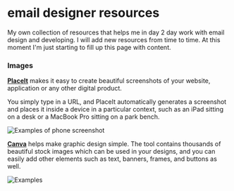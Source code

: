 # email designer resources
My own collection of resources that helps me in day 2 day work with email design and developing. I will add new resources from time to time. At this moment I'm just starting to fill up this page with content.

### Images

**[PlaceIt](https://placeit.net/)** makes it easy to create beautiful screenshots of your website, application or any other digital product.

You simply type in a URL, and PlaceIt automatically generates a screenshot and places it inside a device in a particular context, such as an iPad sitting on a desk or a MacBook Pro sitting on a park bench.

![Examples of phone screenshot](https://www.campaignmonitor.com/assets/images/guides/better-marketing-results/placeit.jpg?ver=4312)

**[Canva](https://www.canva.com/)** helps make graphic design simple. The tool contains thousands of beautiful stock images which can be used in your designs, and you can easily add other elements such as text, banners, frames, and buttons as well.

![Examples](https://www.campaignmonitor.com/assets/images/guides/better-marketing-results/canva.jpg?ver=4312)
